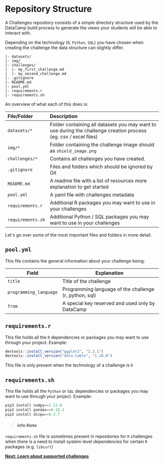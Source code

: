 # Repository Structure

A Challenges repository consists of a simple directory structure used by the DataCamp build process to generate the views your students will be able to interact with.

Depending on the technology (`R`, `Python`, `SQL`) you have chosen when creating the challenge the data structure can slightly differ.

```text
|- datasets/
|- img/
|- challenges/
|  |- my_first_challenge.md
|  |- my_second_challenge.md
|- .gitignore
|- README.md
|- pool.yml
|- requirements.r
|- requirements.sh
```

An overview of what each of this does is:

| File/Folder         | Description                                                              |
|:--------------------|:-------------------------------------------------------------------------|
| `datasets/*`          | Folder containing all datasets you may want to use during the challenge creation process (eg. csv / excel files)|
| `img/*`          | Folder containing the challenge image should as `shield_image.png`|
| `challenges/*`          | Contains all challenges you have created.                                                                       |
| `.gitignore`         | Files and folders which should be ignored by Git  |
| `README.md`         | A readme file with a list of resources more explanation to get started  |
| `pool.yml`       | A yaml file with challenges metadata                          |
| `requirements.r`   | Additional R packages you may want to use in your challenges                                                                          |
| `requirements.sh`   | Additional Python / SQL packages you may want to use in your challenges                                                                          |

Let's go over some of the most important files and folders in more detail.

## `pool.yml`
This file contains the general information about your challenge being:

| Field                | Explanation                                                                                                                                                                                                                                                                                               |
|----------------------|-----------------------------------------------------------------------------------------------------------------------------------------------------------------------------------------------------------------------------------------------------------------------------------------------------------|
| `title`                | Title of the challenge                                                                                                                                                                                                                                                                                       |
| `programming_language` | Programming language of the challenge (r, python, sql)                                                                                                                                                                                                                                                       |
| `from`             | A special key reserved and used only by DataCamp|


## `requirements.r`
This file holds all the `R` dependencies or packages you may want to use through your project.
Example:

```r
devtools::install_version("ggplot2", "2.2.1")
devtools::install_version("data.table", "1.10.0")
```

This file is only present when the technology of a challenge is `R`

## `requirements.sh`
This file holds all the `Python` or `SQL` dependencies or packages you may want to use through your project.
Example:

```python
pip3 install numpy==1.12.0
pip3 install pandas==0.19.2
pip3 install dccpu==0.3.7
```

> #### info:Note
`requirements.sh` file is sometimes present in repositories for `R` challenges when there is a need to install system-level dependencies for certain `R` packages (e.g. `libcurl`)

**[Next: Learn about supported challenges](content/README.md)**

